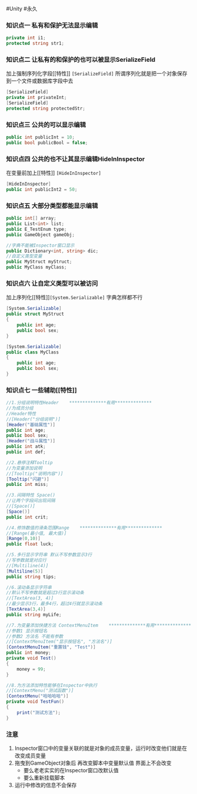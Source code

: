 #Unity #永久 
### 知识点一 私有和保护无法显示编辑
```csharp
private int i1;
protected string str1;
```

### 知识点二 让私有的和保护的也可以被显示SerializeField
加上强制序列化字段[[特性]] `[SerializeField]`
所谓序列化就是把一个对象保存到一个文件或数据库字段中去
```csharp
[SerializeField]
private int privateInt;
[SerializeField]
protected string protectedStr;
```

### 知识点三 公共的可以显示编辑
```csharp
public int publicInt = 10;
public bool publicBool = false;
```

### 知识点四 公共的也不让其显示编辑HideInInspector
在变量前加上[[特性]] `[HideInInspector]`
```csharp
[HideInInspector]
public int publicInt2 = 50;
```

### 知识点五 大部分类型都能显示编辑
```csharp
public int[] array;
public List<int> list;
public E_TestEnum type;
public GameObject gameObj;

//字典不能被Inspector窗口显示
public Dictionary<int, string> dic;
//自定义类型变量
public MyStruct myStruct;
public MyClass myClass;
```

### 知识点六 让自定义类型可以被访问
加上序列化[[特性]]`[System.Serializable]`
字典怎样都不行
```csharp
[System.Serializable]
public struct MyStruct
{
    public int age;
    public bool sex;
}

[System.Serializable]
public class MyClass
{
    public int age;
    public bool sex;
}
```

### 知识点七 一些辅助[[特性]]
```csharp
//1.分组说明特性Header    **************有用**************
//为成员分组
//Header特性
//[Header("分组说明")]
[Header("基础属性")]
public int age;
public bool sex;
[Header("战斗属性")]
public int atk;
public int def;

//2.悬停注释Tooltip
//为变量添加说明
//[Tooltip("说明内容")]
[Tooltip("闪避")]
public int miss;

//3.间隔特性 Space()
//让两个字段间出现间隔
//[Space()]
[Space()]
public int crit;

//4.修饰数值的滑条范围Range    **************有用**************
//[Range(最小值, 最大值)]
[Range(0,10)]
public float luck;

//5.多行显示字符串 默认不写参数显示3行
//写参数就是对应行
//[Multiline(4)]
[Multiline(5)]
public string tips;

//6.滚动条显示字符串 
//默认不写参数就是超过3行显示滚动条
//[TextArea(3, 4)]
//最少显示3行，最多4行，超过4行就显示滚动条
[TextArea(3,4)]
public string myLife;

//7.为变量添加快捷方法 ContextMenuItem    **************有用**************
//参数1 显示按钮名
//参数2 方法名 不能有参数
//[ContextMenuItem("显示按钮名", "方法名")]
[ContextMenuItem("重置钱", "Test")]
public int money;
private void Test()
{
    money = 99;
}

//8.为方法添加特性能够在Inspector中执行
//[ContextMenu("测试函数")]
[ContextMenu("哈哈哈哈")]
private void TestFun()
{
    print("测试方法");
}

```

### 注意
1. Inspector窗口中的变量关联的就是对象的成员变量，运行时改变他们就是在改变成员变量
2. 拖曳到GameObject对象后 再改变脚本中变量默认值 界面上不会改变
    - 要么老老实实的在Inspector窗口改默认值
    - 要么重新挂载脚本
3. 运行中修改的信息不会保存